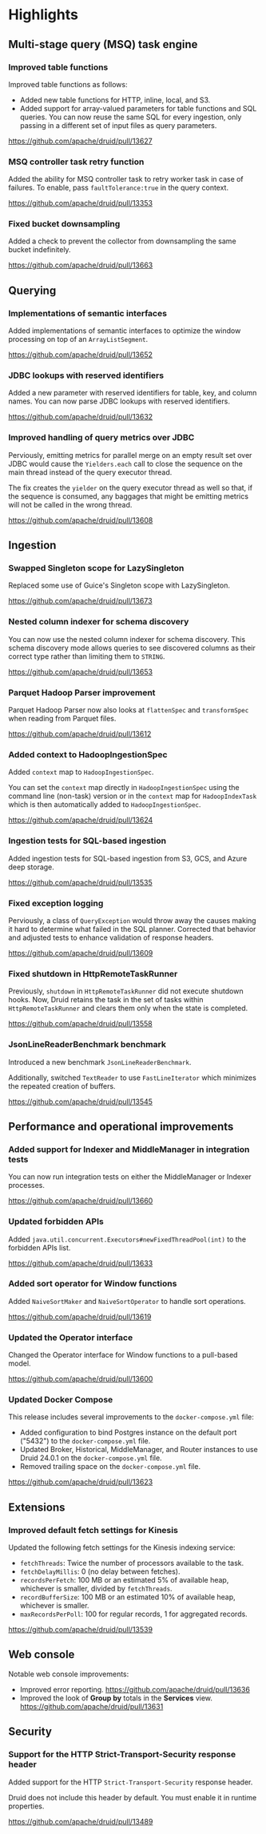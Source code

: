 # Highlights

## Multi-stage query (MSQ) task engine

### Improved table functions

Improved table functions as follows:

* Added new table functions for HTTP, inline, local, and S3.
* Added support for array-valued parameters for table functions and SQL queries. You can now reuse the same SQL for every ingestion, only passing in a different set of input files as query parameters.

https://github.com/apache/druid/pull/13627

### MSQ controller task retry function

Added the ability for MSQ controller task to retry worker task in case of failures. To enable, pass `faultTolerance:true` in the query context.

https://github.com/apache/druid/pull/13353

### Fixed bucket downsampling

Added a check to prevent the collector from downsampling the same bucket indefinitely.

https://github.com/apache/druid/pull/13663

## Querying

### Implementations of semantic interfaces

Added implementations of semantic interfaces to optimize the window processing on top of an `ArrayListSegment`.

https://github.com/apache/druid/pull/13652

### JDBC lookups with reserved identifiers

Added a new parameter with reserved identifiers for table, key, and column names. You can now parse JDBC lookups with reserved identifiers.

https://github.com/apache/druid/pull/13632

### Improved handling of query metrics over JDBC

Perviously, emitting metrics for parallel merge on an empty result set over JDBC would cause the `Yielders.each` call to close the sequence on the main thread instead of the query executor thread.

The fix creates the `yielder` on the query executor thread as well so that, if the sequence is consumed, any baggages that might be emitting metrics will not be called in the wrong thread.

https://github.com/apache/druid/pull/13608

## Ingestion

### Swapped Singleton scope for LazySingleton

Replaced some use of Guice's Singleton scope with LazySingleton.

https://github.com/apache/druid/pull/13673

### Nested column indexer for schema discovery

You can now use the nested column indexer for schema discovery. This schema discovery mode allows queries to see discovered columns as their correct type rather than limiting them to `STRING`.

https://github.com/apache/druid/pull/13653

### Parquet Hadoop Parser improvement

Parquet Hadoop Parser now also looks at `flattenSpec` and `transformSpec` when reading from Parquet files.

https://github.com/apache/druid/pull/13612

### Added context to HadoopIngestionSpec

Added `context` map to `HadoopIngestionSpec`.

You can set the `context` map directly in `HadoopIngestionSpec` using the command line (non-task) version or in the `context` map for `HadoopIndexTask` which is then automatically added to `HadoopIngestionSpec`.

https://github.com/apache/druid/pull/13624

### Ingestion tests for SQL-based ingestion

Added ingestion tests for SQL-based ingestion from S3, GCS, and Azure deep storage.

https://github.com/apache/druid/pull/13535

### Fixed exception logging

Perviously, a class of `QueryException` would throw away the causes making it hard to determine what failed in the SQL planner. Corrected that behavior and adjusted tests to enhance validation of response headers.

https://github.com/apache/druid/pull/13609

### Fixed shutdown in HttpRemoteTaskRunner

Previously, `shutdown` in `HttpRemoteTaskRunner` did not execute shutdown hooks.
Now, Druid retains the task in the set of tasks within `HttpRemoteTaskRunner` and clears them only when the state is completed.

https://github.com/apache/druid/pull/13558

### JsonLineReaderBenchmark benchmark

Introduced a new benchmark `JsonLineReaderBenchmark`.

Additionally, switched `TextReader` to use `FastLineIterator` which minimizes the repeated creation of buffers.

https://github.com/apache/druid/pull/13545

## Performance and operational improvements

### Added support for Indexer and MiddleManager in integration tests

You can now run integration tests on either the MiddleManager or Indexer processes.

https://github.com/apache/druid/pull/13660

### Updated forbidden APIs

Added `java.util.concurrent.Executors#newFixedThreadPool(int)` to the forbidden APIs list.

https://github.com/apache/druid/pull/13633

### Added sort operator for Window functions

Added `NaiveSortMaker` and `NaiveSortOperator` to handle sort operations.

https://github.com/apache/druid/pull/13619

### Updated the Operator interface

Changed the Operator interface for Window functions to a pull-based model.

https://github.com/apache/druid/pull/13600

### Updated Docker Compose

This release includes several improvements to the `docker-compose.yml` file:

* Added configuration to bind Postgres instance on the default port ("5432") to the `docker-compose.yml` file.
* Updated Broker, Historical, MiddleManager, and Router instances to use Druid 24.0.1 on the `docker-compose.yml` file.
* Removed trailing space on the `docker-compose.yml` file.

https://github.com/apache/druid/pull/13623

## Extensions

### Improved default fetch settings for Kinesis

Updated the following fetch settings for the Kinesis indexing service:

- `fetchThreads`: Twice the number of processors available to the task.
- `fetchDelayMillis`: 0 (no delay between fetches).
- `recordsPerFetch`: 100 MB or an estimated 5% of available heap, whichever is smaller, divided by `fetchThreads`.
- `recordBufferSize`: 100 MB or an estimated 10% of available heap, whichever is smaller.
- `maxRecordsPerPoll`: 100 for regular records, 1 for aggregated records.

https://github.com/apache/druid/pull/13539

## Web console

Notable web console improvements:

* Improved error reporting. https://github.com/apache/druid/pull/13636
* Improved the look of **Group by** totals in the **Services** view. https://github.com/apache/druid/pull/13631

## Security

### Support for the HTTP Strict-Transport-Security response header

Added support for the HTTP `Strict-Transport-Security` response header.

Druid does not include this header by default. You must enable it in runtime properties.

https://github.com/apache/druid/pull/13489
